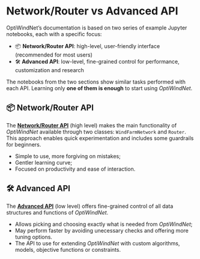 # Network/Router vs Advanced API

OptiWindNet’s documentation is based on two series of example Jupyter notebooks, each with a specific focus:

* 📦 **Network/Router API**: high-level, user-friendly interface (recommended for most users)
* 🛠️ **Advanced API**: low-level, fine-grained control for performance, customization and research

The notebooks from the two sections show similar tasks performed with each API. Learning only **one of them is enough** to start using *OptiWindNet*.

## 📦 Network/Router API

The [**Network/Router API**](high_level_api) (high level) makes the main functionality of *OptiWindNet* available through two classes: `WindFarmNetwork` and `Router`. This approach enables quick experimentation and includes some guardrails for beginners.

* Simple to use, more forgiving on mistakes;
* Gentler learning curve;
* Focused on productivity and ease of interaction.

## 🛠️ Advanced API

The [**Advanced API**](low_level_api) (low level) offers fine-grained control of all data structures and functions of *OptiWindNet*. 

* Allows picking and choosing exactly what is needed from *OptiWindNet*;
* May perform faster by avoiding unecessary checks and offering more tuning options.
* The API to use for extending *OptiWindNet* with custom algorithms, models, objective functions or constraints.
